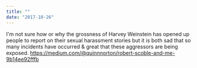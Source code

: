 ```yaml
---
title: ""
date: "2017-10-26"
---
```


I'm not sure how or why the grossness of Harvey Weinstein has opened up people to report on their sexual harassment stories but it is both sad that so many incidents have occurred & great that these aggressors are being exposed. https://medium.com/@quinnnorton/robert-scoble-and-me-9b14ee92fffb
